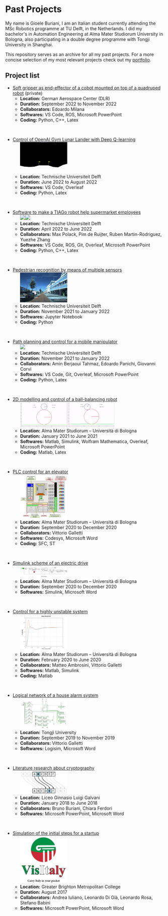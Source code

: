 # Past Projects
My name is Gioele Buriani, I am an Italian student currently attending the MSc Robotics programme at TU Delft, in the Netherlands. I did my bachelor's in Automation Engineering at Alma Mater Studiorum University in Bologna, also participating in a double degree programme with Tongji University in Shanghai.

This repository serves as an archive for all my past projects. For a more concise selection of my most relevant projects check out my [portfolio](./Gioele%20Buriani%20-%20Portfolio.pdf).

## Project list

+ [Soft gripper as end-effector of a cobot mounted on top of a quadruped robot](https://github.com/GioeleBuriani/2022-11_Soft_gripper_quadruped) (private)
      <br>
    + **Location:** German Aerospace Center (DLR)  
    + **Duration:** September 2022 to November 2022
    + **Collaborators:** Edoardo Milana
    + **Softwares:** VS Code, ROS, Microsoft PowerPoint  
    + **Coding:** Python, C++, Latex  
<br>

- [Control of OpenAI Gym Lunar Lander with Deep Q-learning](./2022-08_Lunar_lander_learning)
      <br>
      &nbsp;&nbsp;&nbsp;&nbsp;&nbsp;&nbsp;<img src="./2022-08_Lunar_lander_learning/Lander%20-%20Animation.gif" width="150">
      <br>
    + **Location:** Technische Universiteit Delft  
    + **Duration:** June 2022 to August 2022  
    + **Softwares:** VS Code, Overleaf
    + **Coding:** Python, Latex
<br>

+ [Software to make a TIAGo robot help supermarket employees](./2022-06_TIAGo_supermarket)
      <br>
      &nbsp;&nbsp;&nbsp;&nbsp;&nbsp;&nbsp;<img src="./2022-06_TIAGo_supermarket/TIAGo%20-%20Full%20animation.gif" width="150"><img src="./2022-06_TIAGo_supermarket/TIAGo%20-%20Pick%20and%20place%20animation.gif" width="150">
      <br>
    + **Location:** Technische Universiteit Delft  
    + **Duration:** April 2022 to June 2022
    + **Collaborators:** Max Polack, Pim de Ruijter, Ruben Martin-Rodriguez, Yuezhe Zhang
    + **Softwares:** VS Code, ROS, Git, Overleaf, Microsoft PowerPoint  
    + **Coding:** Python, C++, Latex  
<br>

- [Pedestrian recognition by means of multiple sensors](./2022-01_Pedestrian_recognition)
      <br>
      &nbsp;&nbsp;&nbsp;&nbsp;&nbsp;&nbsp;<img src="./2022-01_Pedestrian_recognition/Pedestrian%20-%20Animation.gif" width="150">
      <br>
    + **Location:** Technische Universiteit Delft  
    + **Duration:** November 2021 to January 2022  
    + **Softwares:** Jupyter Notebook
    + **Coding:** Python  
<br>

+ [Path planning and control for a mobile manipulator](./2022-01_Path_planning_manipulator)
      <br>
      &nbsp;&nbsp;&nbsp;&nbsp;&nbsp;&nbsp;<img src="./2022-01_Path_planning_manipulator/Planning%20-%20Animation.gif" width="150">
      <br>
    + **Location:** Technische Universiteit Delft  
    + **Duration:** November 2021 to January 2022  
    + **Collaborators:** Amin Berjaoui Tahmaz, Edoardo Panichi, Giovanni Corvi  
    + **Softwares:** VS Code, Git, Overleaf, Microsoft PowerPoint
    + **Coding:** Python, Latex  
<br>

- [2D modelling and control of a ball-balancing robot](./2021-07_2D_ball_robot)
      <br>
      &nbsp;&nbsp;&nbsp;&nbsp;&nbsp;&nbsp;<img src="./2021-07_2D_ball_robot/2D_BBR%20-%20Horizontal_rolling/Horizontal_animation.gif" width="150"><img src="./2021-07_2D_ball_robot/2D_BBR%20-%20Vertical_rolling/Vertical_animation.gif" width="150">
      <br>
    + **Location:** Alma Mater Studiorum – Università di Bologna  
    + **Duration:** January 2021 to June 2021  
    + **Softwares:** Matlab, Simulink, Wolfram Mathematica, Overleaf, Microsoft PowerPoint  
    + **Coding:** Matlab, Latex  
<br>

+ [PLC control for an elevator](./2020-12_PLC_elevator_control)
      <br>
      &nbsp;&nbsp;&nbsp;&nbsp;&nbsp;&nbsp;<img src="./2020-12_PLC_elevator_control/Elevator%20-%20Sim%20environment.png" width="150">
      <br>
    + **Location:** Alma Mater Studiorum – Università di Bologna  
    + **Duration:** September 2020 to December 2020  
    + **Collaborators:** Vittorio Galletti  
    + **Softwares:** Codesys, Microsoft Word  
    + **Coding:** SFC, ST  
<br>

- [Simulink scheme of an electric drive](./2020-12_Electric_drive_Simulink)
      <br>
      &nbsp;&nbsp;&nbsp;&nbsp;&nbsp;&nbsp;<img src="./2020-12_Electric_drive_Simulink/LED%20-%20Full%20system.png" width="150">
      <br>
    + **Location:** Alma Mater Studiorum – Università di Bologna  
    + **Duration:** September 2020 to December 2020  
    + **Softwares:** Simulink, Microsoft Word  
<br>

+ [Control for a highly unstable system](./2020-06_Stabilizing_system_control)
      <br>
      &nbsp;&nbsp;&nbsp;&nbsp;&nbsp;&nbsp;<img src="./2020-06_Stabilizing_system_control/Control%20-%20Step%20response.png" width="150">
      <br>
    + **Location:** Alma Mater Studiorum – Università di Bologna  
    + **Duration:** February 2020 to June 2020  
    + **Collaborators:** Matteo Ambrosini, Vittorio Galletti  
    + **Softwares:** Matlab, Simulink  
    + **Coding:** Matlab
<br>

- [Logical network of a house alarm system](./2019-11_House_alarm_network)
      <br>
      &nbsp;&nbsp;&nbsp;&nbsp;&nbsp;&nbsp;<img src="./2019-11_House_alarm_network/House%20Alarm%20-%20Full%20scheme.png" width="150">
      <br>
    - **Location:** Tongji University
    - **Duration:** September 2019 to November 2019    
    - **Collaborators:** Vittorio Galletti  
    - **Softwares:** Logisim, Microsoft Word
<br>

+ [Literature research about cryptography](./2018-06_Cryptography_literature_review)
      <br>
      &nbsp;&nbsp;&nbsp;&nbsp;&nbsp;&nbsp;<img src="./2018-06_Cryptography_literature_review/Cryptography%20-%20Caesar%20Cypher.png" width="150">
      <br>
    + **Location:** Liceo Ginnasio Luigi Galvani  
    + **Duration:** January 2018 to June 2018  
    + **Collaborators:** Bruno Buriani, Chiara Ferdori  
    + **Softwares:** Microsoft PowerPoint, Microsoft Word  
<br>

- [Simulation of the initial steps for a startup](./2017-08_Startup_simulation)
      <br>
      &nbsp;&nbsp;&nbsp;&nbsp;&nbsp;&nbsp;<img src="./2017-08_Startup_simulation/VisItaly%20-%20Logo.png" width="150">
      <br>
    - **Location:** Greater Brighton Metropolitan College
    - **Duration:** August 2017
    - **Collaborators:** Andrea Iuliano, Leonardo Di Già, Leonardo Rosa, Stefano Babini
    - **Softwares:** Microsoft PowerPoint, Microsoft Word
